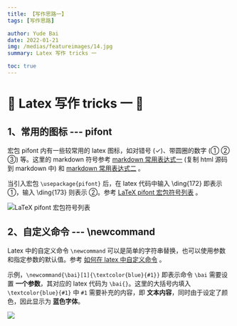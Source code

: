 ```yaml
---
title: 【写作思路一】
tags: [写作思路]

author: Yude Bai
date: 2022-01-21
img: /medias/featureimages/14.jpg
summary: Latex 写作 tricks 一

toc: true
---
```



# :whale: Latex 写作 tricks 一 :whale:

## 1、常用的图标 --- pifont
宏包 pifont 内有一些较常用的 latex 图标，如对错号 (&check;)、带圆圈的数字 (① ② ③) 等。这里的 markdown 符号参考 [markdown 常用表达式一](https://blog.csdn.net/appleyuchi/article/details/84036985) (复制 html 源码到 markdown 中) 和 [markdown 常用表达式二](https://blog.csdn.net/konglongdanfo1/article/details/85204312) 。

当引入宏包 ```\usepackage{pifont}``` 后，在 latex 代码中输入 \ding{172} 即表示 ①，输入 \ding{173} 则表示 ②。参考 [LaTeX pifont 宏包符号列表](https://blog.csdn.net/weixin_45502929/article/details/105572624) 。

![LaTeX pifont 宏包符号列表](https://img-blog.csdnimg.cn/82210cc73a014cedb1d376f89ca7c67b.png?x-oss-process=image/watermark,type_d3F5LXplbmhlaQ,shadow_50,text_Q1NETiBA5qC55Y-35Zub562J5LqO5LqM,size_9,color_FFFFFF,t_70,g_se,x_16#pic_center)


## 2、自定义命令 --- \newcommand

Latex 中的自定义命令 ```\newcommand``` 可以是简单的字符串替换，也可以使用参数和指定参数的默认值。参考 [如何在 latex 中自定义命令](https://blog.csdn.net/sinat_38816924/article/details/84349748) 。

示例，```\newcommand{\bai}[1]{\textcolor{blue}{#1}}``` 即表示命令 ```\bai``` 需要设置 **一个参数**，其对应的 latex 代码为 ```\bai{}```。这里的大括号内填入 ```\textcolor{blue}{#1}``` 中 ```#1``` 需要补充的内容，即 **文本内容**，同时由于设定了颜色，因此显示为 **蓝色字体**。




![](https://img-blog.csdnimg.cn/c6406b89acdd44edb04781b4046245d8.png#pic_center)
